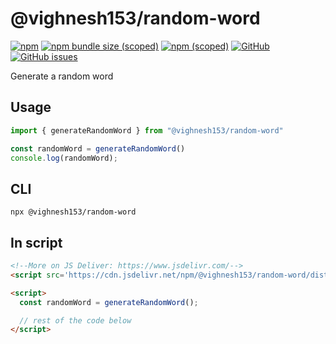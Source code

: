 # @vighnesh153/random-word

[![npm](https://img.shields.io/npm/dt/@vighnesh153/random-word)](https://img.shields.io/npm/dt/@vighnesh153/random-word)
[![npm bundle size (scoped)](https://img.shields.io/bundlephobia/minzip/@vighnesh153/random-word)](https://img.shields.io/bundlephobia/minzip/@vighnesh153/random-word)
[![npm (scoped)](https://img.shields.io/npm/v/@vighnesh153/-version)](https://www.npmjs.com/package/@vighnesh153/-version)
[![GitHub](https://img.shields.io/github/license/vighnesh153/vighnesh153-turbo)](https://github.com/vighnesh153/vighnesh153-turbo/blob/main/LICENSE)
[![GitHub issues](https://img.shields.io/github/issues/vighnesh153/vighnesh153-turbo)](https://github.com/vighnesh153/vighnesh153-turbo/issues)

Generate a random word

## Usage

```ts
import { generateRandomWord } from "@vighnesh153/random-word"

const randomWord = generateRandomWord()
console.log(randomWord);
```

## CLI

```shell
npx @vighnesh153/random-word
```

## In script

```html
<!--More on JS Deliver: https://www.jsdelivr.com/-->
<script src='https://cdn.jsdelivr.net/npm/@vighnesh153/random-word/dist/main.umd.js'></script>

<script>
  const randomWord = generateRandomWord();

  // rest of the code below
</script>
```
